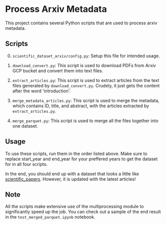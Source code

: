 
# Process Arxiv Metadata

This project contains several Python scripts that are used to process arxiv metadata.

## Scripts

0. `scientific_dataset_arxiv/config.py`: Setup this file for intended usage.

1. `download_convert.py`: This script is used to download PDFs from Arxiv GCP bucket and convert them into text files.

2. `extract_articles.py`: This script is used to extract articles from the text files generated by `download_convert.py`. Crudely, it just gets the content after the word 'introduction'.

3. `merge_metadata_articles.py`: This script is used to merge the metadata, which contains ID, title, and abstract, with the articles extracted by `extract_articles.py`.

4. `merge_parquet.py`: This script is used to merge all the files together into one dataset.

## Usage

To use these scripts, run them in the order listed above. Make sure to replace start_year and end_year for your preffered years to get the dataset for in all four scripts.

In the end, you should end up with a dataset that looks a little like [scientific_papers](https://huggingface.co/datasets/scientific_papers). However, it is updated with the latest articles!

## Note

All the scripts make extensive use of the multiprocessing module to significantly speed up the job.
You can check out a sample of the end result in the `test_merged_parquet.ipynb` notebook.
